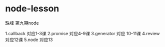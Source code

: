 # node-lesson
珠峰 第九期node

1.callback 对应1-3课
2.promise 对应4-9课
3.generator 对应 10-11课
4.review 对应12课
5.node 对应13
